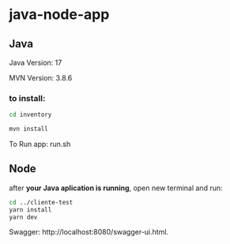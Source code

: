 # java-node-app

## Java

Java Version: 17

MVN Version: 3.8.6

### to install:

```bash
cd inventory

mvn install

```
To Run app: 
run.sh

## Node

after **your Java aplication is running**, open new terminal and run: 



```bash
cd ../cliente-test
yarn install
yarn dev
```


Swagger: http://localhost:8080/swagger-ui.html.



